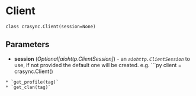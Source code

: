 # Client
`class crasync.Client(session=None)                   `
## Parameters   
   * **session** (*Optional[aiohttp.ClientSession]*) - an *`aiohttp.ClientSession`* to use, if not provided the default one will be created. e.g. ```py
client = crasync.Client()
```
* `get_profile(tag)`
* `get_clan(tag)`
